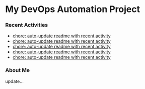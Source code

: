 # My DevOps Automation Project

### Recent Activities
<!-- activity:START -->
- [chore: auto-update readme with recent activity](https://github.com/kaigiii/mybowling-app/commit/9cc31b241e56a383487018f3b7ef2503759b3454)
- [chore: auto-update readme with recent activity](https://github.com/kaigiii/mybowling-app/commit/337b0c179a2e61879d34e6090ec7c167a121092f)
- [chore: auto-update readme with recent activity](https://github.com/kaigiii/mybowling-app/commit/5fc32676b6a6f2f4f4cc8b761fdadde2140b5369)
- [chore: auto-update readme with recent activity](https://github.com/kaigiii/mybowling-app/commit/a01ffd2d82273e68d41f61fbb7bfacafb78a2e05)
- [chore: auto-update readme with recent activity](https://github.com/kaigiii/mybowling-app/commit/7e5807fcf3c0a82437886f104b46307267a94e8a)
<!-- activity:END -->

### About Me
<!-- MYLINKS:START -->
<!-- MYLINKS:END -->

update...

